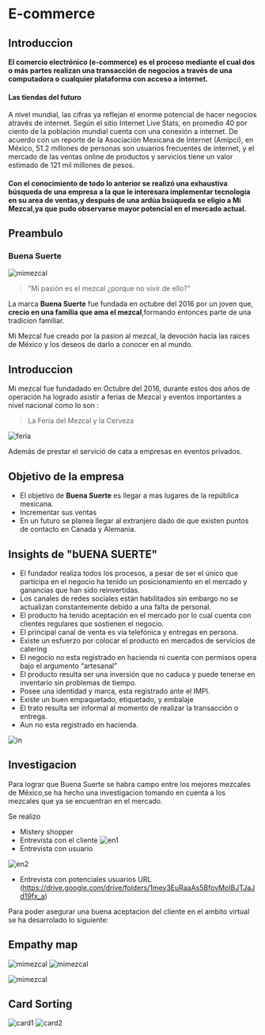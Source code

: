 # E-commerce 
 
## Introduccion 

**El comercio electrónico (e-commerce) es el proceso mediante el cual dos o más partes realizan una transacción de negocios a través de una computadora o cualquier plataforma con acceso a internet.**

#### Las tiendas del futuro

A nivel mundial, las cifras ya reflejan el enorme potencial de hacer negocios através de internet. Según el sitio Internet Live Stats, en promedio 40 por ciento de la población mundial cuenta con una conexión a internet. De acuerdo con un reporte de la Asociación Mexicana de Internet (Amipci), en México, 51.2 millones de personas son usuarios frecuentes de internet, y el mercado de las ventas online de productos y servicios tiene un valor estimado de 121 mil millones de pesos.

#### Con el conocimiento de todo lo anterior se realizó una exhaustiva búsqueda de una empresa a la que le interesara implementar tecnología en su area de ventas,y después de una ardúa bsúqueda se eligio a Mi Mezcal,ya que pudo observarse mayor potencial en el mercado actual.

## Preambulo 

### Buena Suerte  
![mimezcal](imagenes/mimezcal.jpg)

> "Mi pasión es el mezcal ¿porque no vivir de ello?"

La marca **Buena Suerte** fue fundada en  octubre del 2016 por un joven que, **crecio en una familia que ama el mezcal**,formando entonces parte de una tradicion familiar.

Mi Mezcal fue creado por la pasion al mezcal, la devoción hacia las raíces de México y los deseos de darlo a conocer en al mundo.

## Introduccion 

Mi mezcal fue fundadado en Octubre del 2016, durante estos dos años de operación ha logrado asistir a ferias de Mezcal y eventos importantes a nivel nacional como lo son :
 > La Feria del Mezcal y la Cerveza

 ![feria](imagenes/feria.jpg)

 Además de prestar el servició de cata a empresas en eventos privados.


## Objetivo de la empresa
 
- El objetivo de **Buena Suerte** es llegar a mas lugares de la república mexicana.
- Incrementar sus ventas
- En un futuro se planea llegar al extranjero dado de que existen puntos de contacto en Canada y Alemania.

## Insights de "bUENA SUERTE"

- El fundador realiza todos los procesos, a pesar de ser el único que participa en el negocio ha tenido un posicionamiento en el mercado y ganancias que han sido reinvertidas.
- Los canales de redes sociales están habilitados sin embargo no se actualizan constantemente debido a una falta de personal.
- El producto ha tenido aceptación en el mercado por lo cual cuenta con clientes regulares que sostienen el negocio.
- El principal canal de venta es vía telefónica y entregas en persona.
- Existe un esfuerzo por colocar el producto en mercados de servicios de catering
- El negocio no esta registrado en hacienda ni cuenta con permisos opera bajo el argumento “artesanal”
- El producto resulta ser una inversión que no caduca y puede tenerse en inventario sin problemas de tiempo.
- Posee una identidad y marca, esta registrado ante el IMPI.
- Existe un buen empaquetado, etiquetado, y embalaje
- El trato resulta ser informal al momento de realizar la transacción o entrega.
- Aun no esta registrado en hacienda.

![in](imagenes/in.jpg)


## Investigacion 

Para lograr que Buena Suerte se habra campo entre los mejores mezcales de México,se ha hecho una investigacion tomando en cuenta a los mezcales que ya se encuentran en el mercado.

Se realizo
- Mistery shopper
- Entrevista con el cliente
![en1](imagenes/en1.png)
- Entrevista con usuario

![en2](imagenes/en2.png)

- Entrevista con potenciales usuarios
URL  (https://drive.google.com/drive/folders/1mey3EuRaaAs5BfovMoIBJTJaJd19fx_a)

Para poder asegurar una buena aceptacion del cliente en el ambito virtual se ha desarrolado lo siguiente:
## Empathy map

![mimezcal](imagenes/empamamez.png)
![mimezcal](imagenes/bench.png)

![mimezcal](imagenes/personnigro.png)

## Card Sorting 
![card1](imagenes/card1.jpg)
![card2](imagenes/card2.jpg)

